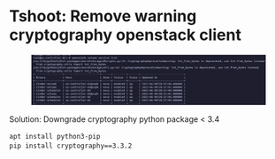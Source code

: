 # Tshoot: Remove warning cryptography openstack client

<figure><img src="../../.gitbook/assets/openstack client warning.png" alt=""><figcaption></figcaption></figure>

Solution: Downgrade cryptography python package < 3.4

```bash
apt install python3-pip
pip install cryptography==3.3.2
```
